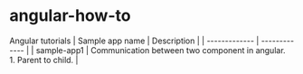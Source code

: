 # angular-how-to
Angular tutorials
| Sample app name  | Description |
| ------------- | ------------- |
| sample-app1  | Communication between two component in angular. <br/> 1. Parent to child.   |
